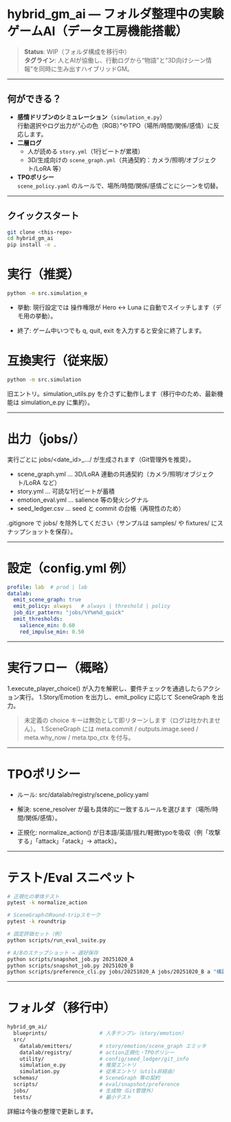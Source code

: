 # hybrid_gm_ai — フォルダ整理中の実験ゲームAI（データ工房機能搭載）

> **Status**: WIP（フォルダ構成を移行中）  
> **タグライン**: 人とAIが協働し、行動ログから“物語”と“3D向けシーン情報”を同時に生み出すハイブリッドGM。

---

## 何ができる？
- **感情ドリブンのシミュレーション**（`simulation_e.py`）  
  行動選択やログ出力が“心の色（RGB）”やTPO（場所/時間/関係/感情）に反応します。
- **二層ログ**
  - 人が読める `story.yml`（1行ビートが累積）
  - 3D/生成向けの `scene_graph.yml`（共通契約：カメラ/照明/オブジェクト/LoRA 等）
- **TPOポリシー**  
  `scene_policy.yaml` のルールで、場所/時間/関係/感情ごとにシーンを切替。

---

## クイックスタート
```bash
git clone <this-repo>
cd hybrid_gm_ai
pip install -e .
```
# 実行（推奨）
```bash
python -m src.simulation_e
```
* 挙動: 現行設定では 操作権限が Hero ↔ Luna に自動でスイッチします（デモ用の挙動）。

* 終了: ゲーム中いつでも q, quit, exit を入力すると安全に終了します。

# 互換実行（従来版）
```bash
python -m src.simulation
```
旧エントリ。simulation_utils.py を介さずに動作します（移行中のため、最新機能は simulation_e.py に集約）。

---
# 出力（jobs/）
実行ごとに jobs/<date_id>_.../ が生成されます（Git管理外を推奨）。

* scene_graph.yml … 3D/LoRA 連動の共通契約（カメラ/照明/オブジェクト/LoRA など）
* story.yml … 可読な1行ビートが蓄積
* emotion_eval.yml … salience 等の発火シグナル
* seed_ledger.csv … seed と commit の台帳（再現性のため）

.gitignore で jobs/ を除外してください（サンプルは samples/ や fixtures/ にスナップショットを保存）。

---
# 設定（config.yml 例）

```yaml
profile: lab  # prod | lab
datalab:
  emit_scene_graph: true
  emit_policy: always   # always | threshold | policy
  job_dir_pattern: "jobs/%Y%m%d_quick"
  emit_thresholds:
    salience_min: 0.60
    red_impulse_min: 0.50
```
---
# 実行フロー（概略）

1.execute_player_choice() が入力を解釈し、要件チェックを通過したらアクション実行。
1.Story/Emotion を出力し、emit_policy に応じて SceneGraph を出力。
>未定義の choice キーは無効として即リターンします（ログは吐かれません）。
1.SceneGraph には meta.commit / outputs.image.seed / meta.why_now / meta.tpo_ctx を付与。



---
# TPOポリシー
* ルール: src/datalab/registry/scene_policy.yaml

* 解決: scene_resolver が最も具体的に一致するルールを選びます（場所/時間/関係/感情）。

* 正規化: normalize_action() が日本語/英語/揺れ/軽微typoを吸収（例「攻撃する」「attack」「atack」→ attack）。
---
# テスト/Eval スニペット
```bash
# 正規化の単体テスト
pytest -k normalize_action

# SceneGraphのRound-tripスモーク
pytest -k roundtrip

# 固定評価セット（例）
python scripts/run_eval_suite.py

# A/Bのスナップショット → 選好保存
python scripts/snapshot_job.py 20251020_A
python scripts/snapshot_job.py 20251020_B
python scripts/preference_cli.py jobs/20251020_A jobs/20251020_B a "構図Aの方が良い"
```
---
# フォルダ（移行中）
```bash
hybrid_gm_ai/
  blueprints/                 # 人手テンプレ（story/emotion）
  src/
    datalab/emitters/         # story/emotion/scene_graph エミッタ
    datalab/registry/         # action正規化・TPOポリシー
    utility/                  # config/seed_ledger/git_info
    simulation_e.py           # 推奨エントリ
    simulation.py             # 従来エントリ（utils非経由）
  schemas/                    # SceneGraph 等の契約
  scripts/                    # eval/snapshot/preference
  jobs/                       # 生成物（Git管理外）
  tests/                      # 最小テスト
```
詳細は今後の整理で更新します。
